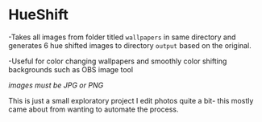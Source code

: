 # HueShift

-Takes all images from folder titled `wallpapers` in same directory and generates 6 hue shifted images to directory `output` based on the original. 

-Useful for color changing wallpapers and smoothly color shifting backgrounds such as OBS image tool

*images must be JPG or PNG*

This is just a small exploratory project
I edit photos quite a bit- this mostly came about from wanting to automate the process.

